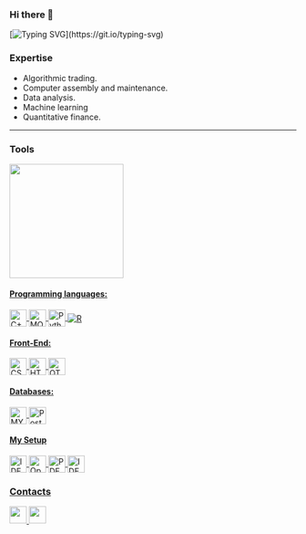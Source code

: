 ### Hi there 👋
[![Typing SVG](https://readme-typing-svg.herokuapp.com/?lines=I'm+Tim+Majani.;Financial+Data+Analyst.;)](https://git.io/typing-svg)
### Expertise
* Algorithmic trading.
* Computer assembly and maintenance.
* Data analysis.
* Machine learning
* Quantitative finance.
--------------------------------------------------------------
### Tools
<div>
  <a href="https://github.com/timmajani">
  <img height="200cm" src="https://github-readme-stats.vercel.app/api/top-langs/?username=timmajani&layout=compact&theme=tokyonight&custom_title=Programming%20Languages">
 </div>

<h4>Programming languages:</h4>
<div style="display: inline">
  <img align="center" title="C++" height="30cm" src="https://img.shields.io/badge/C++-00599C?style=for-the-badge&logo=Cplusplus&logoColor=white">  
  <img align="center" title="MQL5" height="30cm" src="https://img.shields.io/badge/MQL5-3492cd?style=for-the-badge">
  <img align="center" title="Python" height="30cm" src="https://img.shields.io/badge/Python-3776AB?style=for-the-badge&logo=python&logoColor=white">
  <img align="center" title="R" heigh="30cm" src="https://img.shields.io/badge/R-276DC3?style=for-the-badge&logo=R&logoColor=white">
</div>

<div style="inline">
  <h4>Front-End:</h4>
  <img align="center" title="CSS" height="30cm" src="https://img.shields.io/badge/CSS3-1572B6?style=for-the-badge&logo=css3&logoColor=white">
  <img align="center" title="HTML" height="30cm" src="https://img.shields.io/badge/HTML5-E34F26?style=for-the-badge&logo=html5&logoColor=white">
  <img align="center" title="QT" height="30cm" src="https://img.shields.io/badge/Qt-41CD52?style=for-the-badge&logo=qt&logoColor=white">
</div>

<div style="inline">
  <h4>Databases:</h4>
  <img align="center" title="MYSQL" height="30cm" src="https://img.shields.io/badge/MySQL-00000F?style=for-the-badge&logo=mysql&logoColor=white">
  <img align="center" title="Postgres" height="30cm" src="https://img.shields.io/badge/PostgreSQL-316192?style=for-the-badge&logo=postgresql&logoColor=white">
</div>
  
<div style="inline">
  <h4>My Setup</h4>  
  <img align="center" title="IDE" height="30cm" src="https://img.shields.io/badge/Jupyter%20Lab-F37626?style=for-the-badge&logo=jupyter&logoColor=white">
  <img align="center" title="Operating System - KDE NEON" height="30cm" src="https://img.shields.io/badge/KDE%20NEON-1D99F3?style=for-the-badge&logo=KDE&logoColor=white">
  <img align="center" title="PDE" height="30cm" src="https://img.shields.io/badge/Vim-019733?style=for-the-badge&logo=Vim&logoColor=white">
  <img align="center" title="IDE" height="30cm" src="https://img.shields.io/badge/VSCodium-2F80ED?style=for-the-badge&logo=vscodium&logoColor=white">
  
</div>
  <h3>Contacts</h3>
  <div>
    <a href="mailto:tmajani@gmail.com">
      <img aling="center" height="30cm" src="https://img.shields.io/badge/Gmail-D14836?style=for-the-badge&logo=gmail&logoColor=white">
    </a>
    <a href="https://www.linkedin.com/in/timmajani/">
      <img height="30cm" src="https://img.shields.io/badge/LinkedIn-0077B5?style=for-the-badge&logo=linkedin&logoColor=white">
    </a>
  </div>
